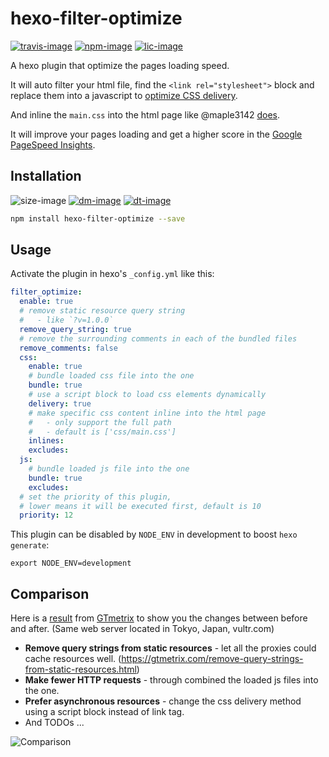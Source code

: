 # hexo-filter-optimize

[![travis-image]][travis-url]
[![npm-image]][npm-url]
[![lic-image]](LICENSE)

A hexo plugin that optimize the pages loading speed.

It will auto filter your html file, find the `<link rel="stylesheet">` block and replace them into a javascript to [optimize CSS delivery](https://developers.google.com/speed/docs/insights/OptimizeCSSDelivery).

And inline the `main.css` into the html page like @maple3142 [does](https://github.com/maple3142/Blog/blob/master/gulpfile.js).

It will improve your pages loading and get a higher score in the [Google PageSpeed Insights](https://developers.google.com/speed/pagespeed/insights/).

## Installation

![size-image]
[![dm-image]][npm-url]
[![dt-image]][npm-url]

```bash
npm install hexo-filter-optimize --save
```

## Usage

Activate the plugin in hexo's `_config.yml` like this:
```yml
filter_optimize:
  enable: true
  # remove static resource query string
  #   - like `?v=1.0.0`
  remove_query_string: true
  # remove the surrounding comments in each of the bundled files
  remove_comments: false
  css:
    enable: true
    # bundle loaded css file into the one
    bundle: true
    # use a script block to load css elements dynamically
    delivery: true
    # make specific css content inline into the html page
    #   - only support the full path
    #   - default is ['css/main.css']
    inlines:
    excludes:
  js:
    # bundle loaded js file into the one
    bundle: true
    excludes:
  # set the priority of this plugin,
  # lower means it will be executed first, default is 10
  priority: 12
```

This plugin can be disabled by `NODE_ENV` in development to boost `hexo generate`:
```
export NODE_ENV=development
```

## Comparison

Here is a [result](https://gtmetrix.com/compare/Z7BnLaPX/qSMKtzBY) from [GTmetrix](https://gtmetrix.com) to show you the changes between before and after. (Same web server located in Tokyo, Japan, vultr.com)

* **Remove query strings from static resources** - let all the proxies could cache resources well. (https://gtmetrix.com/remove-query-strings-from-static-resources.html)
* **Make fewer HTTP requests** - through combined the loaded js files into the one.
* **Prefer asynchronous resources** - change the css delivery method using a script block instead of link tag.
* And TODOs ...

![Comparison](https://user-images.githubusercontent.com/980449/35233293-a8229c72-ffd8-11e7-8a23-3b8bc10d40c3.png)

[travis-image]: https://img.shields.io/travis/theme-next/hexo-filter-optimize/master.svg?style=flat-square
[npm-image]: https://img.shields.io/npm/v/hexo-filter-optimize.svg?style=flat-square
[lic-image]: https://img.shields.io/npm/l/hexo-filter-optimize?style=flat-square

[size-image]: https://img.shields.io/github/languages/code-size/theme-next/hexo-filter-optimize?style=flat-square
[dm-image]: https://img.shields.io/npm/dm/hexo-filter-optimize?style=flat-square
[dt-image]: https://img.shields.io/npm/dt/hexo-filter-optimize?style=flat-square

[travis-url]: https://travis-ci.org/theme-next/hexo-filter-optimize
[npm-url]: https://www.npmjs.com/package/hexo-filter-optimize
